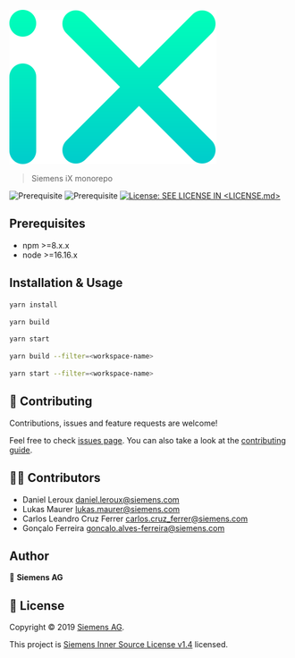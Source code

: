 ![iX](./logo.svg)

> Siemens iX monorepo

![Prerequisite](https://img.shields.io/badge/npm-%3E%3D8.x.x-blue.svg)
![Prerequisite](https://img.shields.io/badge/node-%3E%3D16.16.x-blue.svg)
[![License: SEE LICENSE IN <LICENSE.md>](https://img.shields.io/badge/License-SEE%20LICENSE%20IN%20LICENSE.md-yellow.svg)](https://***REMOVED***/siemens-ix/siemens-ix/-/blob/main/LICENSE.md)


## Prerequisites

- npm >=8.x.x
- node >=16.16.x

## Installation & Usage

```sh
yarn install
```

```sh
yarn build
```

```sh
yarn start
```

```sh
yarn build --filter=<workspace-name>
```

```sh
yarn start --filter=<workspace-name>
```


## 🤝 Contributing

Contributions, issues and feature requests are welcome!

Feel free to check [issues page](https://***REMOVED***/siemens-ix/siemens-ix/-/issues). You can also take a look at the [contributing guide](https://***REMOVED***/siemens-ix/siemens-ix/-/blob/main/CONTRIBUTING.md).

## 👨‍💻 Contributors

- Daniel Leroux <daniel.leroux@siemens.com>
- Lukas Maurer <lukas.maurer@siemens.com>
- Carlos Leandro Cruz Ferrer <carlos.cruz_ferrer@siemens.com>
- Gonçalo Ferreira <goncalo.alves-ferreira@siemens.com>

## Author

👤 **Siemens AG**

## 📝 License

Copyright © 2019 [Siemens AG](https://www.siemens.com/).

This project is [Siemens Inner Source License v1.4](https://***REMOVED***/siemens-ix/siemens-ix/-/blob/main/LICENSE.md) licensed.
